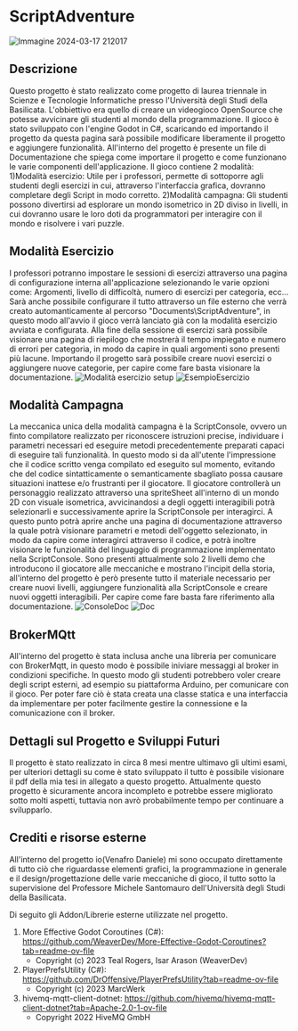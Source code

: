 # ScriptAdventure
![Immagine 2024-03-17 212017](https://github.com/daniele769/ScriptAdventure/assets/151225721/b20d1606-27fa-48f9-b4e2-7d614e436728)

## Descrizione

Questo progetto è stato realizzato come progetto di laurea triennale in Scienze e Tecnologie Informatiche presso l'Università degli Studi della Basilicata. L'obbiettivo era quello di creare un videogioco OpenSource che 
potesse avvicinare gli studenti al mondo della programmazione. Il gioco è stato sviluppato con l'engine Godot in C#, scaricando ed importando il progetto da questa pagina sarà possibile modificare liberamente il progetto e aggiungere funzionalità.
All'interno del progetto è presente un file di Documentazione che spiega come importare il progetto e come funzionano le varie componenti dell'applicazione.
Il gioco contiene 2 modalità: 
  1)Modalità esercizio: Utile per i professori, permette di sottoporre agli studenti degli esercizi in cui, attraverso l'interfaccia grafica, dovranno completare degli Script in modo corretto.
  2)Modalità campagna: Gli studenti possono divertirsi ad esplorare un mondo isometrico in 2D diviso in livelli, in cui dovranno usare le loro doti da programmatori per interagire con il mondo e risolvere i vari puzzle.

## Modalità Esercizio

I professori potranno impostare le sessioni di esercizi attraverso una pagina di configurazione interna all'applicazione selezionando le varie opzioni come: Argomenti, livello di difficoltà, numero di esercizi per categoria, ecc...
Sarà anche possibile configurare il tutto attraverso un file esterno che verrà creato automanticamente al percorso "Documents\ScriptAdventure\", in questo modo all'avvio il gioco verrà lanciato già con la modalità esercizio avviata e configurata.
Alla fine della sessione di esercizi sarà possibile visionare una pagina di riepilogo che mostrerà il tempo impiegato e numero di errori per categoria, in modo da capire in quali argomenti sono presenti più lacune. 
Importando il progetto sarà possibile creare nuovi esercizi o aggiungere nuove categorie, per capire come fare basta visionare la documentazione.
![Modalità esercizio setup](https://github.com/daniele769/ScriptAdventure/assets/151225721/0158486f-8b4e-4fa2-b293-67e9555d527a) ![EsempioEsercizio](https://github.com/daniele769/ScriptAdventure/assets/151225721/93537b96-7f06-4190-830b-ca794e88d835)



## Modalità Campagna

La meccanica unica della modalità campagna è la ScriptConsole, ovvero un finto compilatore realizzato per riconoscere istruzioni precise, individuare i parametri necessari ed eseguire metodi precedentemente preparati capaci di eseguire tali funzionalità.
In questo modo si da all'utente l'impressione che il codice scritto venga compilato ed eseguito sul momento, evitando che del codice sintatticamente o semanticamente sbagliato possa causare situazioni inattese e/o frustranti per il giocatore.
Il giocatore controllerà un personaggio realizzato attraverso una spriteSheet all'interno di un mondo 2D con visuale isometrica, avvicinandosi a degli oggetti interagibili potrà selezionarli e successivamente aprire la ScriptConsole per interagirci.
A questo punto potrà aprire anche una pagina di documentazione attraverso la quale potrà visionare parametri e metodi dell'oggetto selezionato, in modo da capire come interagirci attraverso il codice, e potrà inoltre visionare le funzionalità del linguaggio di 
programmazione implementato nella ScriptConsole.
Sono presenti attualmente solo 2 livelli demo che introducono il giocatore alle meccaniche e mostrano l'incipit della storia, all'interno del progetto è però presente tutto il materiale necessario per creare nuovi livelli, aggiungere funzionalità alla ScriptConsole 
e creare nuovi oggetti interagibili. Per capire come fare basta fare riferimento alla documentazione.
![ConsoleDoc](https://github.com/daniele769/ScriptAdventure/assets/151225721/2c0b8076-be4a-42ec-b8b7-da8968ca2e56) ![Doc](https://github.com/daniele769/ScriptAdventure/assets/151225721/a389efbe-470c-4c86-9201-f55e6d5a916b)



## BrokerMQtt

All'interno del progetto è stata inclusa anche una libreria per comunicare con BrokerMqtt, in questo modo è possibile iniviare messaggi al broker in condizioni specifiche. In questo modo gli studenti potrebbero voler creare degli script esterni, ad esempio su 
piattaforma Arduino, per comunicare con il gioco. Per poter fare ciò è stata creata una classe statica e una interfaccia da implementare per poter facilmente gestire la connessione e la comunicazione con il broker.

## Dettagli sul Progetto e Sviluppi Futuri

Il progetto è stato realizzato in circa 8 mesi mentre ultimavo gli ultimi esami, per ulteriori dettagli su come è stato sviluppato il tutto è possibile visionare il pdf della mia tesi in allegato a questo progetto.
Attualmente questo progetto è sicuramente ancora incompleto e potrebbe essere migliorato sotto molti aspetti, tuttavia non avrò probabilmente tempo per continuare a svilupparlo. 

## Crediti e risorse esterne

All'interno del progetto io(Venafro Daniele) mi sono occupato direttamente di tutto ciò che riguardasse elementi grafici, la programmazione in generale e il design/progettazione delle varie meccaniche di gioco, 
il tutto sotto la supervisione del Professore Michele Santomauro dell'Università degli Studi della Basilicata.

Di seguito gli Addon/Librerie esterne utilizzate nel progetto.
  1) More Effective Godot Coroutines (C#): https://github.com/WeaverDev/More-Effective-Godot-Coroutines?tab=readme-ov-file 
     - Copyright (c) 2023 Teal Rogers, Isar Arason (WeaverDev)
  2) PlayerPrefsUtility (C#): https://github.com/DrOffensive/PlayerPrefsUtility?tab=readme-ov-file
     - Copyright (c) 2023 MarcWerk
  3) hivemq-mqtt-client-dotnet: https://github.com/hivemq/hivemq-mqtt-client-dotnet?tab=Apache-2.0-1-ov-file              
     - Copyright 2022 HiveMQ GmbH   
